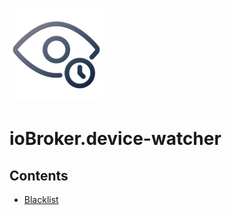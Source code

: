 ![Logo](../../admin/device-watcher.png)
# ioBroker.device-watcher

## Contents

- [Blacklist](blacklist.md)
